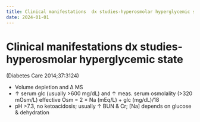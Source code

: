 ```yaml
---
title: Clinical manifestations  dx studies-hyperosmolar hyperglycemic state
date: 2024-01-01
---
```

# Clinical manifestations  dx studies-hyperosmolar hyperglycemic state

(Diabetes Care 2014;37:3124)
* Volume depletion and Δ MS
* ↑ serum glc (usually >600 mg/dL) and ↑ meas. serum osmolality (>320 mOsm/L) effective Osm = 2 × Na (mEq/L) + glc (mg/dL)/18
* pH >7.3, no ketoacidosis; usually ↑ BUN & Cr; [Na] depends on glucose & dehydration
